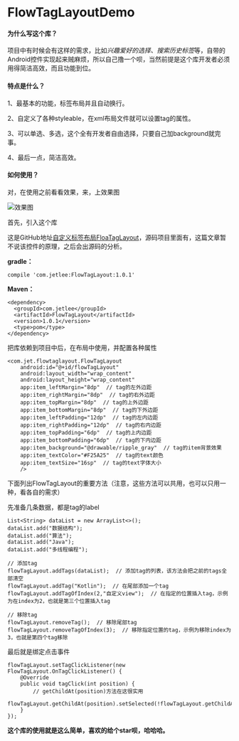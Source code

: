 # FlowTagLayoutDemo

#### 为什么写这个库？

项目中有时候会有这样的需求，比如*兴趣爱好的选择、搜索历史标签*等，自带的Android控件实现起来贼麻烦，所以自己撸一个呗，当然前提是这个库开发者必须用得简洁高效，而且功能到位。

#### 特点是什么？

1、最基本的功能，标签布局并且自动换行。

2、自定义了各种styleable，在xml布局文件就可以设置tag的属性。

3、可以单选、多选，这个全有开发者自由选择，只要自己加background就完事。

4、最后一点，简洁高效。

#### 如何使用？

对，在使用之前看看效果，来，上效果图

![效果图](https://upload-images.jianshu.io/upload_images/5596129-ca5481c8dadc17bb.gif?imageMogr2/auto-orient/strip)


首先，引入这个库

这是GitHub地址[自定义标签布局FloaTagLayout](https://github.com/jetLee92/FlowTagLayoutDemo)，源码项目里面有，这篇文章暂不说该控件的原理，之后会出源码的分析。

**gradle：**

    compile 'com.jetlee:FlowTagLayout:1.0.1'

**Maven：**

    <dependency>
      <groupId>com.jetlee</groupId>
      <artifactId>FlowTagLayout</artifactId>
      <version>1.0.1</version>
      <type>pom</type>
    </dependency>

把库依赖到项目中后，在布局中使用，并配置各种属性

    <com.jet.flowtaglayout.FlowTagLayout
        android:id="@+id/flowTagLayout"
        android:layout_width="wrap_content"
        android:layout_height="wrap_content"
        app:item_leftMargin="8dp"  // tag的左外边距
        app:item_rightMargin="8dp"  // tag的右外边距
        app:item_topMargin="8dp"  // tag的上外边距
        app:item_bottomMargin="8dp"  // tag的下外边距
        app:item_leftPadding="12dp"  // tag的左内边距
        app:item_rightPadding="12dp"  // tag的右内边距
        app:item_topPadding="6dp"  // tag的上内边距
        app:item_bottomPadding="6dp"  // tag的下内边距
        app:item_background="@drawable/ripple_gray"  // tag的item背景效果
        app:item_textColor="#F25A25"  // tag的text颜色
        app:item_textSize="16sp"  // tag的text字体大小
		/>

下面列出FlowTagLayout的重要方法（注意，这些方法可以共用，也可以只用一种，看各自的需求）

先准备几条数据，都是tag的label

	List<String> dataList = new ArrayList<>();
	dataList.add("数据结构");
	dataList.add("算法");
	dataList.add("Java");
	dataList.add("多线程编程");

	// 添加tag
	flowTagLayout.addTags(dataList);  // 添加tag的列表，该方法会把之前的tags全部清空
	flowTagLayout.addTag("Kotlin");  // 在尾部添加一个tag
	flowTagLayout.addTagOfIndex(2,"自定义view");  // 在指定的位置插入tag，示例为在index为2，也就是第三个位置插入tag

	// 移除tag
	flowTagLayout.removeTag();  // 移除尾部tag
	flowTagLayout.removeTagOfIndex(3);  // 移除指定位置的tag，示例为移除index为3，也就是第四个tag移除

最后就是绑定点击事件

	flowTagLayout.setTagClickListener(new FlowTagLayout.OnTagClickListener() {
	    @Override
	    public void tagClick(int position) {
			// getChildAt(position)方法在这很实用
	        flowTagLayout.getChildAt(position).setSelected(!flowTagLayout.getChildAt(position).isSelected());
	    }
	});


**这个库的使用就是这么简单，喜欢的给个star呗，哈哈哈。**


